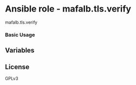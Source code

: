 # Ansible role - mafalb.tls.verify

mafalb.tls.verify

### Basic Usage

## Variables

## License

GPLv3
